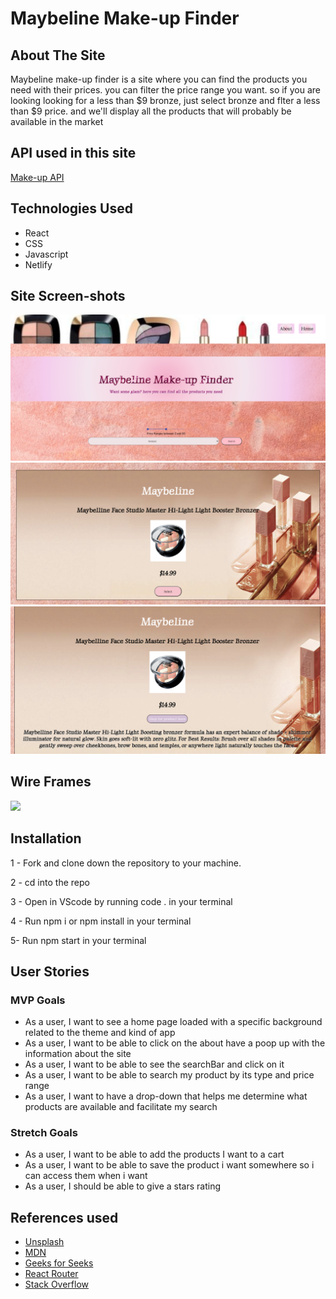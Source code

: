 # Maybeline Make-up Finder

## About The Site
Maybeline make-up finder is a site where you can find the products you need with their prices. you can filter the price range you want. 
so if you are looking looking for a less than $9 bronze, just select bronze and flter a less than $9 price. and we'll display all the products that will probably be available in the market

## API used in this site
 
 [Make-up API](http://makeup-api.herokuapp.com/)

## Technologies Used

- React
- CSS
- Javascript
- Netlify

## Site Screen-shots
![website interface](./src/component/images/websiteinter.png)
![search](./src/component/images/productresu.png)
![details](./src/component/images/details.png)

## Wire Frames
![](./../src/component/images/../../../make-up-finder/src/component/images/wireframe.png)


## Installation 
1 - Fork and clone down the repository to your machine.

2 - cd into the repo

3 - Open in VScode by running code . in your terminal

4 - Run npm i or npm install in your terminal

5- Run npm start in your terminal

## User Stories


### MVP Goals
- As a user, I want to see a home page loaded with a specific background related to the theme and kind of app
- As a user, I want to be able to click on the about have a poop up with the information about the site
- As a user, I want to be able to see the searchBar and click on it
-  As a user, I want to be able to search my product by its type and price range
- As a user, I want to have a drop-down that helps me determine what products are available and facilitate my search
### Stretch Goals
- As a user, I want to be able to add the products I want to a cart
-  As a user, I want to be able to save the product i want somewhere so i can access them when i want
- As a user, I should be able to give a stars rating
## References used 

- [Unsplash](https://unsplash.com/)
- [MDN](https://developer.mozilla.org/en-US/)
- [Geeks for Seeks](https://www.geeksforgeeks.org/how-to-create-price-range-selector-in-reactjs/)
- [React Router](https://reactrouter.com/docs/en/v6/api)
- [Stack Overflow](https://stackoverflow.com/)